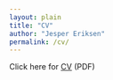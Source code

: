 ```yaml
---
layout: plain
title: "CV"
author: "Jesper Eriksen"
permalink: /cv/
---
```


Click here for [CV](https://raw.githubusercontent.com/eriksenj/eriksenj.github.io/master/_content/cv.pdf) (PDF)
